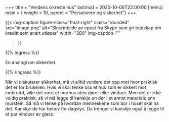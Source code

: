+++
title = "Verdens sikreste hus"
lastmod = 2020-10-06T22:00:00
[menu]
main = { weight = 10, parent = "Personvern og sikkerhet"}
+++

{{< img-caption
 figure-class="float-right"
    class="rounded"
    src="image.png"
    alt="Skjermbilde av epost fra Skype som gir budskap om kreditt som snart utløper"
    width="280"
    img-caption=""
  >}}

{{% ingress %}}

En analogi om sikkerhet.

{{% /ingress %}}

Når vi diskuterer sikkerhet, må vi alltid vurdere det opp mot hvor praktisk det er for brukeren.
Hvis vi skal tenke oss et hus som er sikkert mot innbrudd, ville det vært et murhus uten
dører eller vinduer. Men det er ikke veldig praktisk, så vi må legge til kanskje en dør i et annet
materiale enn murstein. Så må vi tenke på hvordan menneskene som bor i huset skal ha det. Kanskje
de har behov for dagslys. Da trenger vi kanskje også å legge til et par vinduer av glass.
